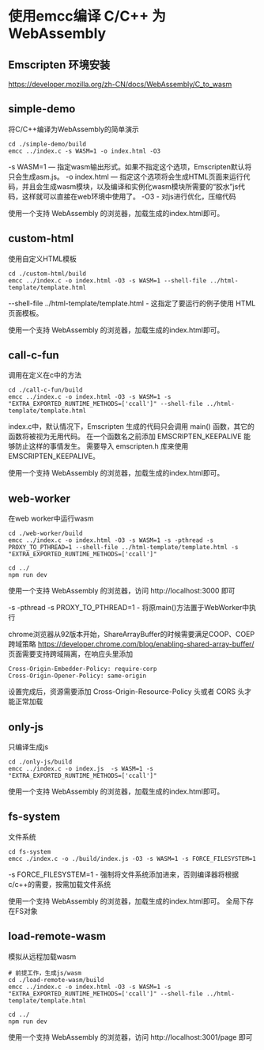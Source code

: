 # 使用emcc编译 C/C++ 为 WebAssembly

## Emscripten 环境安装
https://developer.mozilla.org/zh-CN/docs/WebAssembly/C_to_wasm

## simple-demo
将C/C++编译为WebAssembly的简单演示

```shell
cd ./simple-demo/build
emcc ../index.c -s WASM=1 -o index.html -O3
```

-s WASM=1 — 指定wasm输出形式。如果不指定这个选项，Emscripten默认将只会生成asm.js。
-o index.html — 指定这个选项将会生成HTML页面来运行代码，并且会生成wasm模块，以及编译和实例化wasm模块所需要的“胶水”js代码，这样就可以直接在web环境中使用了。
-O3 - 对js进行优化，压缩代码

使用一个支持 WebAssembly 的浏览器，加载生成的index.html即可。

## custom-html
使用自定义HTML模板

```shell
cd ./custom-html/build
emcc ../index.c -o index.html -O3 -s WASM=1 --shell-file ../html-template/template.html
```

--shell-file ../html-template/template.html - 这指定了要运行的例子使用 HTML 页面模板。

使用一个支持 WebAssembly 的浏览器，加载生成的index.html即可。

## call-c-fun
调用在定义在c中的方法

```shell
cd ./call-c-fun/build
emcc ../index.c -o index.html -O3 -s WASM=1 -s "EXTRA_EXPORTED_RUNTIME_METHODS=['ccall']" --shell-file ../html-template/template.html
```

index.c中，默认情况下，Emscripten 生成的代码只会调用 main() 函数，其它的函数将被视为无用代码。
在一个函数名之前添加 EMSCRIPTEN_KEEPALIVE 能够防止这样的事情发生。
需要导入 emscripten.h 库来使用 EMSCRIPTEN_KEEPALIVE。

使用一个支持 WebAssembly 的浏览器，加载生成的index.html即可。

## web-worker
在web worker中运行wasm

```shell
cd ./web-worker/build
emcc ../index.c -o index.html -O3 -s WASM=1 -s -pthread -s PROXY_TO_PTHREAD=1 --shell-file ../html-template/template.html -s "EXTRA_EXPORTED_RUNTIME_METHODS=['ccall']"

cd ../
npm run dev
```
使用一个支持 WebAssembly 的浏览器，访问 http://localhost:3000 即可

-s -pthread -s PROXY_TO_PTHREAD=1 - 将原main()方法置于WebWorker中执行

chrome浏览器从92版本开始，ShareArrayBuffer的时候需要满足COOP、COEP跨域策略
https://developer.chrome.com/blog/enabling-shared-array-buffer/
页面需要支持跨域隔离，在响应头里添加

```
Cross-Origin-Embedder-Policy: require-corp
Cross-Origin-Opener-Policy: same-origin
```
 
设置完成后，资源需要添加 Cross-Origin-Resource-Policy 头或者 CORS 头才能正常加载

## only-js
只编译生成js

```shell
cd ./only-js/build
emcc ../index.c -o index.js  -s WASM=1 -s "EXTRA_EXPORTED_RUNTIME_METHODS=['ccall']" 
```

使用一个支持 WebAssembly 的浏览器，加载生成的index.html即可。

## fs-system
文件系统

```shell
cd fs-system
emcc ./index.c -o ./build/index.js -O3 -s WASM=1 -s FORCE_FILESYSTEM=1
```

-s FORCE_FILESYSTEM=1 - 强制将文件系统添加进来，否则编译器将根据c/c++的需要，按需加载文件系统

使用一个支持 WebAssembly 的浏览器，加载生成的index.html即可。
全局下存在FS对象

## load-remote-wasm
模拟从远程加载wasm

```shell
# 前提工作，生成js/wasm
cd ./load-remote-wasm/build
emcc ../index.c -o index.html -O3 -s WASM=1 -s "EXTRA_EXPORTED_RUNTIME_METHODS=['ccall']" --shell-file ../html-template/template.html

cd ../
npm run dev
```

使用一个支持 WebAssembly 的浏览器，访问 http://localhost:3001/page 即可
